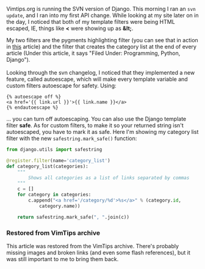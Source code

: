 <!-- :metadata:

title: Django template autoescaping
tags: Programming, Python, Django
published: 2007-11-15T23:38:50-0700
summary:


Vimtips.org is running the SVN version of Django.  This morning I ran an
<code>svn update</code>, and I ran into my first API change.  While looking at
my site later on in the day, I noticed that both of my template filters were
being HTML escaped, IE, things like <b>&lt;</b> were showing up as
<b>&amp;lt;</b>...

-->

Vimtips.org is running the SVN version of Django.  This morning I ran an
<code>svn update</code>, and I ran into my first API change.  While looking at
my site later on in the day, I noticed that both of my template filters were
being HTML escaped, IE, things like <b>&lt;</b> were showing up as
<b>&amp;lt;</b>.<br>

My two filters are the pygments highlighting filter (you can see that in action
in <a href='/1'>this</a> article) and the filter that creates the category list
at the end of every article (Under this article, it says "Filed Under:
Programming, Python, Django").<br><br>
 Looking through the svn changelog, I
noticed that they implemented a new feature, called autoescape, which will make
every template variable and custom filters autoescape for safety.  Using:

```jinja
{% autoescape off %}
<a href='{{ link.url }}'>{{ link.name }}</a>
{% endautoescape %}
```

... you can turn off autoescaping.  You can also use the Django template filter
<b>safe</b>.  As for custom filters, to make it so your returned string isn't
autoescaped, you have to mark it as safe.  Here I'm showing my category list
filter with the new `safestring.mark_safe()` function:<br />

```python
from django.utils import safestring

@register.filter(name='category_list')
def category_list(categories):
    """
        Shows all categories as a list of links separated by commas
    """
    c = []
    for category in categories:
        c.append("<a href='/category/%d'>%s</a>" % (category.id,
            category.name))

    return safestring.mark_safe(", ".join(c))
```

<div class="restored-from-archive">
  <h3>Restored from VimTips archive</h3>
  <p>
  This article was restored from the VimTips archive. There's probably
  missing images and broken links (and even some flash references), but it
  was still important to me to bring them back.
  </p>
</div>
